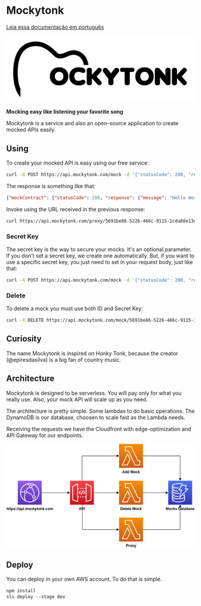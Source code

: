 # Mockytonk

[Leia essa documentação em português](README_pt.md)

![](images/mockytonk-logo.png)

**Mocking easy like listening your favorite song**

Mockytonk is a service and also an open-source application to create mocked APIs easily.

## Using

To create your mocked API is easy using our free service:
```bash
curl -X POST https://api.mockytonk.com/mock -d '{"statusCode": 200, "response": { "message": "Hello World!" }, "headers": { "X-Test": "Token" }}' -H 'Content-Type: application/json'
```
The response is something like that:
```json
{"mockContract": {"statusCode": 200, "response": {"message": "Hello World!"}, "headers": {"X-Test": "Token"}}, "id": "5691be86-5226-466c-9115-1cda88e13e07", "secretKey": "f0467c90-18cf-49bf-8b72-8d0abd352a6b", "url": "https://api.mockytonk.com/proxy/5691be86-5226-466c-9115-1cda88e13e07"}
```

Invoke using the URL received in the previous response:
```bash
curl https://api.mockytonk.com/proxy/5691be86-5226-466c-9115-1cda88e13e07
```

### Secret Key

The secret key is the way to secure your mocks. It's an optional parameter. If you don't set a secret key, we create one automatically.
But, if you want to use a specific secret key, you just need to set in your request body, just like that:

```bash
curl -X POST https://api.mockytonk.com/mock -d '{"statusCode": 200, "response": { "message": "Hello World!" }, "headers": { "X-Test": "Token" }, "secretKey": "f0467c90-18cf-49bf-8b72-8d0abd352a6b"}' -H 'Content-Type: application/json'
```

### Delete

To delete a mock you must use both ID and Secret Key:
```bash
curl -X DELETE https://api.mockytonk.com/mock/5691be86-5226-466c-9115-1cda88e13e07/f0467c90-18cf-49bf-8b72-8d0abd352a6b
```

## Curiosity

The name Mockytonk is inspired on Honky Tonk, because the creator (@epiresdasilva) is a big fan of country music.

## Architecture

Mockytonk is designed to be serverless. You will pay only for what you really use. Also, your mock API will scale up as you need.

The architecture is pretty simple. Some lambdas to do basic operations. The DynamoDB is our database, choosen to scale fast as the Lambda needs.

Receiving the requests we have the Cloudfront with edge-optimization and API Gateway for our endpoints.

![](images/mockytonk-architecture.png)

## Deploy

You can deploy in your own AWS account. To do that is simple.

```
npm install
sls deploy --stage dev
```
